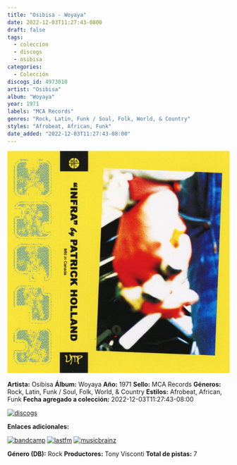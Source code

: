```yaml
---
title: "Osibisa - Woyaya"
date: 2022-12-03T11:27:43-0800
draft: false
tags:
  - coleccion
  - discogs
  - osibisa
categories:
  - Colección
discogs_id: 4973010
artist: "Osibisa"
album: "Woyaya"
year: 1971
labels: "MCA Records"
genres: "Rock, Latin, Funk / Soul, Folk, World, & Country"
styles: "Afrobeat, African, Funk"
date_added: "2022-12-03T11:27:43-08:00"
---
```


![cover](image.jpeg (Osibisa - Woyaya))

**Artista:** Osibisa
**Álbum:** Woyaya
**Año:** 1971
**Sello:** MCA Records
**Géneros:** Rock, Latin, Funk / Soul, Folk, World, & Country
**Estilos:** Afrobeat, African, Funk
**Fecha agregado a colección:** 2022-12-03T11:27:43-08:00

[![discogs](../../links/svg/discogs.png (discogs))](https://api.discogs.com/releases/4973010)


**Enlaces adicionales:**

[![bandcamp](../../links/svg/bandcamp.png (bandcamp))](https://brassland.bandcamp.com/album/woyaya)
[![lastfm](../../links/svg/lastfm.png (lastfm))](https://www.last.fm/music/Osibisa/Woyaya)
[![musicbrainz](../../links/svg/musicbrainz.png (musicbrainz))](https://musicbrainz.org/release/c83cd517-447c-48a7-a357-2ddd0fb99f09)

**Género (DB):** Rock
**Productores:** Tony Visconti
**Total de pistas:** 7
